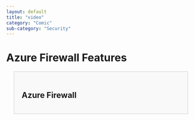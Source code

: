 ```yaml
---
layout: default
title: "video"
category: "Comic"
sub-category: "Security"
---
```

# Azure Firewall Features

<div class="tile" onclick="toggleFeatures()">
    <h2>Azure Firewall</h2>
    <div id="features" class="features">
        <ul>
            <li>Feature 1: Built-in high availability</li>
            <li>Feature 2: Unrestricted cloud scalability</li>
            <li>Feature 3: Threat intelligence-based filtering</li>
            <li>Feature 4: Application FQDN filtering rules</li>
            <li>Feature 5: Network traffic logging</li>
        </ul>
    </div>
</div>

<style>
    .tile {
        border: 1px solid #ccc;
        padding: 20px;
        margin: 20px;
        cursor: pointer;
        background-color: #f9f9f9;
        transition: background-color 0.3s;
    }
    .tile:hover {
        background-color: #e0e0e0;
    }
    .features {
        display: none;
        margin-top: 10px;
    }
</style>

<script>
    function toggleFeatures() {
        var features = document.getElementById('features');
        if (features.style.display === 'none' || features.style.display === '') {
            features.style.display = 'block';
        } else {
            features.style.display = 'none';
        }
    }
</script>
